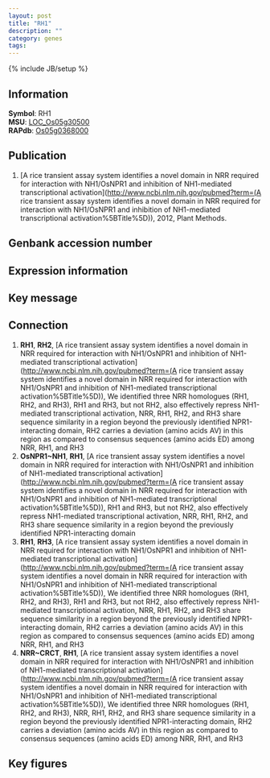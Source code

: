 ```yaml
---
layout: post
title: "RH1"
description: ""
category: genes
tags: 
---
```

{% include JB/setup %}

## Information
__Symbol__: RH1  
__MSU__: [LOC_Os05g30500](http://rice.plantbiology.msu.edu/cgi-bin/ORF_infopage.cgi?orf=LOC_Os05g30500)  
__RAPdb__: [Os05g0368000](http://rapdb.dna.affrc.go.jp/viewer/gbrowse_details/irgsp1?name=Os05g0368000)  

## Publication
1. [A rice transient assay system identifies a novel domain in NRR required for interaction with NH1/OsNPR1 and inhibition of NH1-mediated transcriptional activation](http://www.ncbi.nlm.nih.gov/pubmed?term=(A rice transient assay system identifies a novel domain in NRR required for interaction with NH1/OsNPR1 and inhibition of NH1-mediated transcriptional activation%5BTitle%5D)), 2012, Plant Methods.

## Genbank accession number

## Expression information

## Key message

## Connection
1. __RH1__, __RH2__, [A rice transient assay system identifies a novel domain in NRR required for interaction with NH1/OsNPR1 and inhibition of NH1-mediated transcriptional activation](http://www.ncbi.nlm.nih.gov/pubmed?term=(A rice transient assay system identifies a novel domain in NRR required for interaction with NH1/OsNPR1 and inhibition of NH1-mediated transcriptional activation%5BTitle%5D)),  We identified three NRR homologues (RH1, RH2, and RH3), RH1 and RH3, but not RH2, also effectively repress NH1-mediated transcriptional activation, NRR, RH1, RH2, and RH3 share sequence similarity in a region beyond the previously identified NPR1-interacting domain, RH2 carries a deviation (amino acids AV) in this region as compared to consensus sequences (amino acids ED) among NRR, RH1, and RH3
2. __OsNPR1~NH1__, __RH1__, [A rice transient assay system identifies a novel domain in NRR required for interaction with NH1/OsNPR1 and inhibition of NH1-mediated transcriptional activation](http://www.ncbi.nlm.nih.gov/pubmed?term=(A rice transient assay system identifies a novel domain in NRR required for interaction with NH1/OsNPR1 and inhibition of NH1-mediated transcriptional activation%5BTitle%5D)),  RH1 and RH3, but not RH2, also effectively repress NH1-mediated transcriptional activation, NRR, RH1, RH2, and RH3 share sequence similarity in a region beyond the previously identified NPR1-interacting domain
3. __RH1__, __RH3__, [A rice transient assay system identifies a novel domain in NRR required for interaction with NH1/OsNPR1 and inhibition of NH1-mediated transcriptional activation](http://www.ncbi.nlm.nih.gov/pubmed?term=(A rice transient assay system identifies a novel domain in NRR required for interaction with NH1/OsNPR1 and inhibition of NH1-mediated transcriptional activation%5BTitle%5D)),  We identified three NRR homologues (RH1, RH2, and RH3), RH1 and RH3, but not RH2, also effectively repress NH1-mediated transcriptional activation, NRR, RH1, RH2, and RH3 share sequence similarity in a region beyond the previously identified NPR1-interacting domain, RH2 carries a deviation (amino acids AV) in this region as compared to consensus sequences (amino acids ED) among NRR, RH1, and RH3
4. __NRR~CRCT__, __RH1__, [A rice transient assay system identifies a novel domain in NRR required for interaction with NH1/OsNPR1 and inhibition of NH1-mediated transcriptional activation](http://www.ncbi.nlm.nih.gov/pubmed?term=(A rice transient assay system identifies a novel domain in NRR required for interaction with NH1/OsNPR1 and inhibition of NH1-mediated transcriptional activation%5BTitle%5D)),  We identified three NRR homologues (RH1, RH2, and RH3), NRR, RH1, RH2, and RH3 share sequence similarity in a region beyond the previously identified NPR1-interacting domain, RH2 carries a deviation (amino acids AV) in this region as compared to consensus sequences (amino acids ED) among NRR, RH1, and RH3

## Key figures


